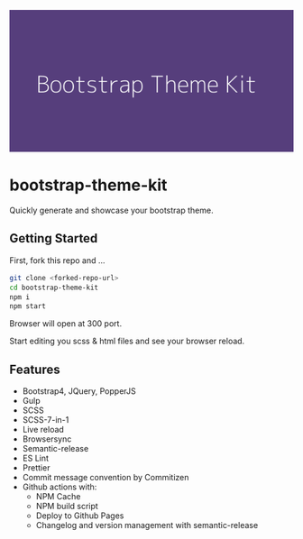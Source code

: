 ![Bootstrap Theme Kit](./bootstrap-theme-kit.png)
# bootstrap-theme-kit

Quickly generate and showcase your bootstrap theme.

<!-- Badges -->

## Getting Started

First, fork this repo and ...

```sh
git clone <forked-repo-url>
cd bootstrap-theme-kit
npm i
npm start
```

Browser will open at 300 port.

Start editing you scss & html files and see your browser reload.

## Features

- Bootstrap4, JQuery, PopperJS
- Gulp
- SCSS
- SCSS-7-in-1
- Live reload
- Browsersync
- Semantic-release
- ES Lint
- Prettier
- Commit message convention by Commitizen
- Github actions with:
    - NPM Cache
    - NPM build script
    - Deploy to Github Pages
    - Changelog and version management with semantic-release